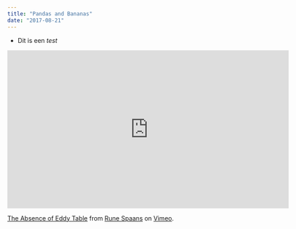 ```yaml
---
title: "Pandas and Bananas"
date: "2017-08-21"
---
```


* Dit is een _test_

<iframe src="https://player.vimeo.com/video/356273024" width="640" height="360" frameborder="0" allow="autoplay; fullscreen" allowfullscreen></iframe>
<p><a href="https://vimeo.com/356273024">The Absence of Eddy Table</a> from <a href="https://vimeo.com/superrune">Rune Spaans</a> on <a href="https://vimeo.com">Vimeo</a>.</p>